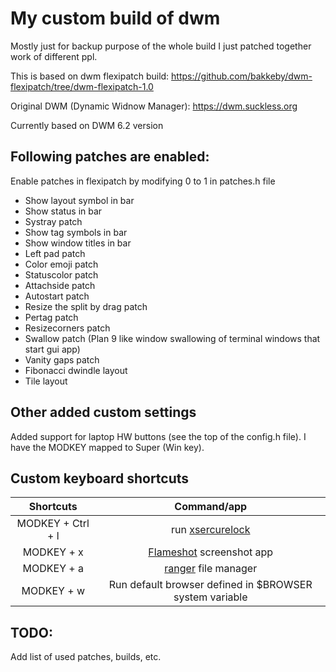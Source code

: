 My custom build of dwm
=====================

Mostly just for backup purpose of the whole build I just patched together work of different ppl. 

This is based on dwm flexipatch build:
https://github.com/bakkeby/dwm-flexipatch/tree/dwm-flexipatch-1.0


Original DWM (Dynamic Widnow Manager):
https://dwm.suckless.org

Currently based on DWM 6.2 version

Following patches are enabled:
------------------------------

Enable patches in flexipatch by modifying 0 to 1 in patches.h file

- Show layout symbol in bar
- Show status in bar
- Systray patch
- Show tag symbols in bar
- Show window titles in bar
- Left pad patch
- Color emoji patch
- Statuscolor patch
- Attachside patch
- Autostart patch
- Resize the split by drag patch
- Pertag patch
- Resizecorners patch
- Swallow patch (Plan 9 like window swallowing of terminal windows that start gui app)
- Vanity gaps patch
- Fibonacci dwindle layout
- Tile layout

Other added custom settings
---------------------------
Added support for laptop HW buttons (see the top of the config.h file). I have the MODKEY mapped to Super (Win key).

## Custom keyboard shortcuts
|     Shortcuts     |                                       Command/app                                       |
|:-----------------:|:---------------------------------------------------------------------------------------:|
| MODKEY + Ctrl + l |                run [xsercurelock](https://github.com/google/xsecurelock)                |
|    MODKEY + x     | [Flameshot](https://flameshot.org/docs/installation/installation-linux/) screenshot app |
|    MODKEY + a     |                     [ranger](https://ranger.github.io) file manager                     |
|    MODKEY + w     |                 Run default browser defined in $BROWSER system variable                 |


TODO:
-----
Add list of used patches, builds, etc.



